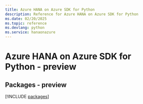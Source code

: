 ```yaml
---
title: Azure HANA on Azure SDK for Python
description: Reference for Azure HANA on Azure SDK for Python
ms.date: 02/20/2025
ms.topic: reference
ms.devlang: python
ms.service: hanaonazure
---
```

# Azure HANA on Azure SDK for Python - preview
## Packages - preview
[!INCLUDE [packages](hana-on-azure-index.md)]